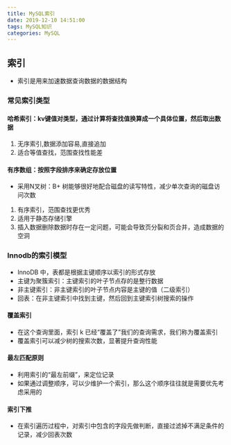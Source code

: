 ```yaml
---
title: MySQL索引
date: 2019-12-10 14:51:00
tags: MySQL知识
categories: MySQL
---
```


## 索引
- 索引是用来加速数据查询数据的数据结构

### 常见索引类型
#### 哈希索引：kv键值对类型，通过计算将查找值换算成一个具体位置，然后取出数据
1. 无序索引,数据添加容易,直接追加
2. 适合等值查找，范围查找性能差
#### 有序数组：按照字段排序来确定存放位置
- 采用N叉树：B+ 树能够很好地配合磁盘的读写特性，减少单次查询的磁盘访问次数
1. 有序索引，范围查找更优秀
2. 适用于静态存储引擎
3. 插入数据删除数据时存在一定问题，可能会导致页分裂和页合并，造成数据的空洞

### Innodb的索引模型
- InnoDB 中，表都是根据主键顺序以索引的形式存放
- 主键为聚簇索引：主键索引的叶子节点存的是整行数据
- 非主键索引：非主键索引的叶子节点内容是主键的值（二级索引）
- 回表：在非主键索引中找到主键，然后回到主键索引树搜索的操作

#### 覆盖索引
- 在这个查询里面，索引 k 已经“覆盖了”我们的查询需求，我们称为覆盖索引
- 覆盖索引可以减少树的搜索次数，显著提升查询性能

#### 最左匹配原则
- 利用索引的“最左前缀”，来定位记录
- 如果通过调整顺序，可以少维护一个索引，那么这个顺序往往就是需要优先考虑采用的

#### 索引下推
- 在索引遍历过程中，对索引中包含的字段先做判断，直接过滤掉不满足条件的记录，减少回表次数
